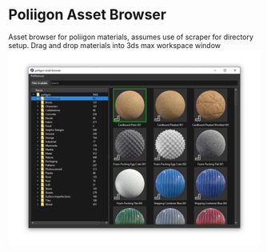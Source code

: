 # Poliigon Asset Browser
Asset browser for poliigon materials, assumes use of scraper for directory setup.
Drag and drop materials into 3ds max workspace window
<img src="https://github.com/conceptfarm/Poliigon-Asset-Browser/blob/master/screencap.png">
